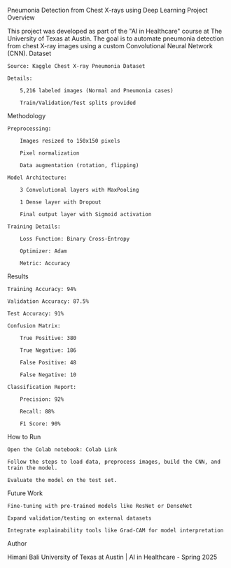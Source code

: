 Pneumonia Detection from Chest X-rays using Deep Learning
Project Overview

This project was developed as part of the "AI in Healthcare" course at The University of Texas at Austin.
The goal is to automate pneumonia detection from chest X-ray images using a custom Convolutional Neural Network (CNN).
Dataset

    Source: Kaggle Chest X-ray Pneumonia Dataset

    Details:

        5,216 labeled images (Normal and Pneumonia cases)

        Train/Validation/Test splits provided

Methodology

    Preprocessing:

        Images resized to 150x150 pixels

        Pixel normalization

        Data augmentation (rotation, flipping)

    Model Architecture:

        3 Convolutional layers with MaxPooling

        1 Dense layer with Dropout

        Final output layer with Sigmoid activation

    Training Details:

        Loss Function: Binary Cross-Entropy

        Optimizer: Adam

        Metric: Accuracy

Results

    Training Accuracy: 94%

    Validation Accuracy: 87.5%

    Test Accuracy: 91%

    Confusion Matrix:

        True Positive: 380

        True Negative: 186

        False Positive: 48

        False Negative: 10

    Classification Report:

        Precision: 92%

        Recall: 88%

        F1 Score: 90%

How to Run

    Open the Colab notebook: Colab Link

    Follow the steps to load data, preprocess images, build the CNN, and train the model.

    Evaluate the model on the test set.

Future Work

    Fine-tuning with pre-trained models like ResNet or DenseNet

    Expand validation/testing on external datasets

    Integrate explainability tools like Grad-CAM for model interpretation

Author

Himani Bali
University of Texas at Austin | AI in Healthcare - Spring 2025
